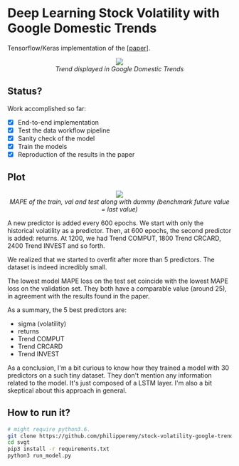 # Deep Learning Stock Volatility with Google Domestic Trends
Tensorflow/Keras implementation of the [[paper](https://arxiv.org/abs/1512.04916)].

<p align="center">
  <img src="http://farm4.static.flickr.com/3466/3887194264_ba0d53a005.jpg"><br/>
  <i>Trend displayed in Google Domestic Trends</i>
</p>

## Status?

Work accomplished so far:
- [x] End-to-end implementation
- [x] Test the data workflow pipeline
- [x] Sanity check of the model 
- [x] Train the models 
- [x] Reproduction of the results in the paper

## Plot

<p align="center">
  <img src="assets/overfit.png"><br/>
  <i>MAPE of the train, val and test along with dummy (benchmark future value = last value)</i>
</p>

A new predictor is added every 600 epochs. We start with only the historical volatility as a predictor.
Then, at 600 epochs, the second predictor is added: returns. At 1200, we had Trend COMPUT, 1800 Trend CRCARD, 2400 Trend INVEST and so forth.

We realized that we started to overfit after more than 5 predictors. The dataset is indeed incredibly small.

The lowest model MAPE loss on the test set coincide with the lowest MAPE loss on the validation set. They both have a comparable value (around 25), in agreement with the results found in the paper.

As a summary, the 5 best predictors are:
- sigma (volatility)
- returns
- Trend COMPUT
- Trend CRCARD
- Trend INVEST

As a conclusion, I'm a bit curious to know how they trained a model with 30 predictors on a such tiny dataset. They don't mention any information related to the model. It's just composed of a LSTM layer. I'm also a bit skeptical about this approach in general.

## How to run it?
```bash
# might require python3.6.
git clone https://github.com/philipperemy/stock-volatility-google-trends.git svgt
cd svgt
pip3 install -r requirements.txt
python3 run_model.py
```
